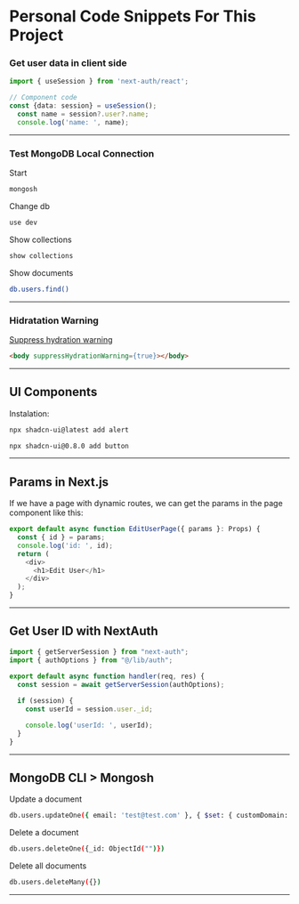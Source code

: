 # Personal Code Snippets For This Project

### Get user data in client side

```ts
import { useSession } from 'next-auth/react';

// Component code
const {data: session} = useSession();
  const name = session?.user?.name;
  console.log('name: ', name);
```
--------------------------------------------------------------------------------------------

### Test MongoDB Local Connection

Start
```bash
mongosh
```
Change db
```bash
use dev
```
Show collections
```bash
show collections
```
Show documents
```bash
db.users.find()
```

--------------------------------------------------------------------------------------------

### Hidratation Warning

[Suppress hydration warning](https://stackoverflow.com/questions/75337953/what-causes-nextjs-warning-extra-attributes-from-the-server-data-new-gr-c-s-c)

```html
<body suppressHydrationWarning={true}></body>
```

--------------------------------------------------------------------------------------------

## UI Components

Instalation: 
```bash
npx shadcn-ui@latest add alert

npx shadcn-ui@0.8.0 add button
```
--------------------------------------------------------------------------------------------
## Params in Next.js

If we have a page with dynamic routes, we can get the params in the page component like this:

```ts
export default async function EditUserPage({ params }: Props) {
  const { id } = params;
  console.log('id: ', id);
  return (
    <div>
      <h1>Edit User</h1>
    </div>
  );
}
```
--------------------------------------------------------------------------------------------
## Get User ID with NextAuth

```ts
import { getServerSession } from "next-auth";
import { authOptions } from "@/lib/auth";

export default async function handler(req, res) {
  const session = await getServerSession(authOptions);
  
  if (session) {
    const userId = session.user._id;

    console.log('userId: ', userId);
  }
}
```


--------------------------------------------------------------------------------------------

## MongoDB CLI > Mongosh

Update a document
```bash
db.users.updateOne({ email: 'test@test.com' }, { $set: { customDomain:'testdomain' } })
```

Delete a document
```bash
db.users.deleteOne({_id: ObjectId("")})
```

Delete all documents
```bash
db.users.deleteMany({})
```

--------------------------------------------------------------------------------------------